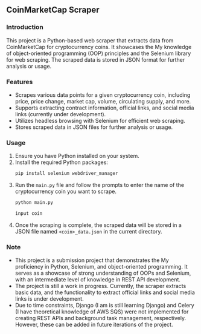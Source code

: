 ## CoinMarketCap Scraper

### Introduction
This project is a Python-based web scraper that extracts data from CoinMarketCap for cryptocurrency coins. It showcases the My knowledge of object-oriented programming (OOP) principles and the Selenium library for web scraping. The scraped data is stored in JSON format for further analysis or usage.

### Features
- Scrapes various data points for a given cryptocurrency coin, including price, price change, market cap, volume, circulating supply, and more.
- Supports extracting contract information, official links, and social media links (currently under development).
- Utilizes headless browsing with Selenium for efficient web scraping.
- Stores scraped data in JSON files for further analysis or usage.

### Usage
1. Ensure you have Python installed on your system.
2. Install the required Python packages:
   ```bash
   pip install selenium webdriver_manager
   ```
3. Run the `main.py` file and follow the prompts to enter the name of the cryptocurrency coin you want to scrape.
   ```bash
   python main.py
   
   input coin
   ```
4. Once the scraping is complete, the scraped data will be stored in a JSON file named `<coin>_data.json` in the current directory.

### Note
- This project is a submission project that demonstrates the My proficiency in Python, Selenium, and object-oriented programming. It serves as a showcase of strong understanding of OOPs and Selenium, with an intermediate level of knowledge in REST API development.
- The project is still a work in progress. Currently, the scraper extracts basic data, and the functionality to extract official links and social media links is under development.
- Due to time constraints, Django (I am is still learning Django) and Celery (I have theoretical knowledge of AWS SQS) were not implemented for creating REST APIs and background task management, respectively. However, these can be added in future iterations of the project.

